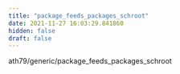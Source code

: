 ```yaml
---
title: "package_feeds_packages_schroot"
date: 2021-11-27 16:03:29.841860
hidden: false
draft: false
---
```


ath79/generic/package_feeds_packages_schroot

